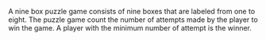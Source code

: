 A nine box puzzle game consists of nine boxes that are labeled from one to eight.
The puzzle game count the number of attempts made by the player to win the game.
A player with the minimum number of attempt is the winner.
